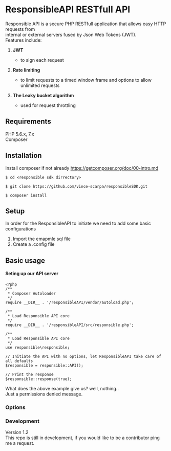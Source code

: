 # ResponsibleAPI RESTfull API
Responsible API is a secure PHP RESTfull application that allows easy HTTP requests from\
internal or external servers fused by Json Web Tokens (JWT).  
Features include:
1. **JWT**
    - to sign each request
    
2. **Rate limiting**
    - to limit requests to a timed window frame and options to allow unlimited requests
    
3. **The Leaky bucket algorithm**
    - used for request throttling

## Requirements
PHP 5.6.x, 7.x\
Composer

## Installation
Install composer if not already
  https://getcomposer.org/doc/00-intro.md
```
$ cd <responsible sdk dirrectory>
```
```
$ git clone https://github.com/vince-scarpa/responsibleSDK.git
```
```
$ composer install
```
## Setup
In order for the ResponsibleAPI to initiate we need to add some basic configurations
1. Import the emapmle sql file
2. Create a .config file

## Basic usage
#### Seting up our API server
```
<?php
/**
 * Composer Autoloader
 */
require __DIR__ . '/responsibleAPI/vendor/autoload.php';

/**
 * Load Responsible API core
 */
require __DIR__ . '/responsibleAPI/src/responsible.php';

/**
 * Load Responsible API core
 */
use responsible\responsible;

// Initiate the API with no options, let ResponsibleAPI take care of all defaults
$responsible = responsible::API();

// Print the response
$responsible::response(true);
```
What does the above example give us? well, nothing..\
Just a permissions denied message. 


### Options


### Development
Version 1.2\
This repo is still in development, if you would like to be a contributor ping me a request.
